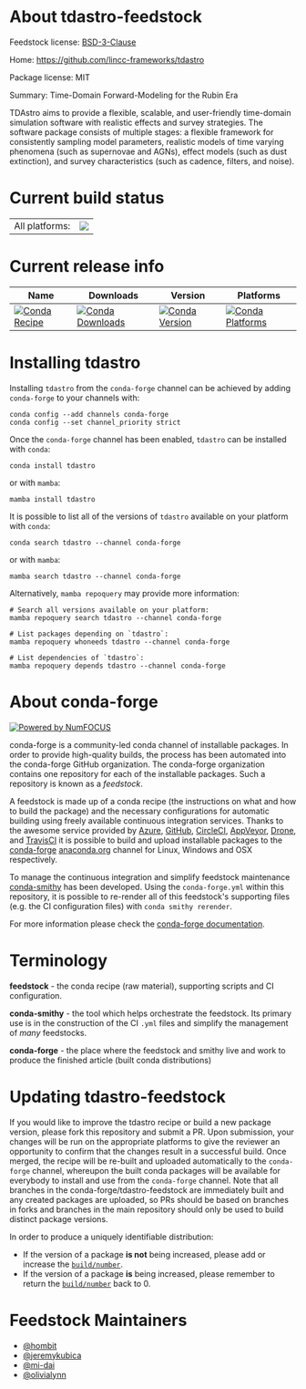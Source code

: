 About tdastro-feedstock
=======================

Feedstock license: [BSD-3-Clause](https://github.com/conda-forge/tdastro-feedstock/blob/main/LICENSE.txt)

Home: https://github.com/lincc-frameworks/tdastro

Package license: MIT

Summary: Time-Domain Forward-Modeling for the Rubin Era

TDAstro aims to provide a flexible, scalable, and user-friendly time-domain
simulation software with realistic effects and survey strategies. The software
package consists of multiple stages: a flexible framework for consistently
sampling model parameters, realistic models of time varying phenomena (such as
supernovae and AGNs), effect models (such as dust extinction), and survey
characteristics (such as cadence, filters, and noise).


Current build status
====================


<table><tr><td>All platforms:</td>
    <td>
      <a href="https://dev.azure.com/conda-forge/feedstock-builds/_build/latest?definitionId=26382&branchName=main">
        <img src="https://dev.azure.com/conda-forge/feedstock-builds/_apis/build/status/tdastro-feedstock?branchName=main">
      </a>
    </td>
  </tr>
</table>

Current release info
====================

| Name | Downloads | Version | Platforms |
| --- | --- | --- | --- |
| [![Conda Recipe](https://img.shields.io/badge/recipe-tdastro-green.svg)](https://anaconda.org/conda-forge/tdastro) | [![Conda Downloads](https://img.shields.io/conda/dn/conda-forge/tdastro.svg)](https://anaconda.org/conda-forge/tdastro) | [![Conda Version](https://img.shields.io/conda/vn/conda-forge/tdastro.svg)](https://anaconda.org/conda-forge/tdastro) | [![Conda Platforms](https://img.shields.io/conda/pn/conda-forge/tdastro.svg)](https://anaconda.org/conda-forge/tdastro) |

Installing tdastro
==================

Installing `tdastro` from the `conda-forge` channel can be achieved by adding `conda-forge` to your channels with:

```
conda config --add channels conda-forge
conda config --set channel_priority strict
```

Once the `conda-forge` channel has been enabled, `tdastro` can be installed with `conda`:

```
conda install tdastro
```

or with `mamba`:

```
mamba install tdastro
```

It is possible to list all of the versions of `tdastro` available on your platform with `conda`:

```
conda search tdastro --channel conda-forge
```

or with `mamba`:

```
mamba search tdastro --channel conda-forge
```

Alternatively, `mamba repoquery` may provide more information:

```
# Search all versions available on your platform:
mamba repoquery search tdastro --channel conda-forge

# List packages depending on `tdastro`:
mamba repoquery whoneeds tdastro --channel conda-forge

# List dependencies of `tdastro`:
mamba repoquery depends tdastro --channel conda-forge
```


About conda-forge
=================

[![Powered by
NumFOCUS](https://img.shields.io/badge/powered%20by-NumFOCUS-orange.svg?style=flat&colorA=E1523D&colorB=007D8A)](https://numfocus.org)

conda-forge is a community-led conda channel of installable packages.
In order to provide high-quality builds, the process has been automated into the
conda-forge GitHub organization. The conda-forge organization contains one repository
for each of the installable packages. Such a repository is known as a *feedstock*.

A feedstock is made up of a conda recipe (the instructions on what and how to build
the package) and the necessary configurations for automatic building using freely
available continuous integration services. Thanks to the awesome service provided by
[Azure](https://azure.microsoft.com/en-us/services/devops/), [GitHub](https://github.com/),
[CircleCI](https://circleci.com/), [AppVeyor](https://www.appveyor.com/),
[Drone](https://cloud.drone.io/welcome), and [TravisCI](https://travis-ci.com/)
it is possible to build and upload installable packages to the
[conda-forge](https://anaconda.org/conda-forge) [anaconda.org](https://anaconda.org/)
channel for Linux, Windows and OSX respectively.

To manage the continuous integration and simplify feedstock maintenance
[conda-smithy](https://github.com/conda-forge/conda-smithy) has been developed.
Using the ``conda-forge.yml`` within this repository, it is possible to re-render all of
this feedstock's supporting files (e.g. the CI configuration files) with ``conda smithy rerender``.

For more information please check the [conda-forge documentation](https://conda-forge.org/docs/).

Terminology
===========

**feedstock** - the conda recipe (raw material), supporting scripts and CI configuration.

**conda-smithy** - the tool which helps orchestrate the feedstock.
                   Its primary use is in the construction of the CI ``.yml`` files
                   and simplify the management of *many* feedstocks.

**conda-forge** - the place where the feedstock and smithy live and work to
                  produce the finished article (built conda distributions)


Updating tdastro-feedstock
==========================

If you would like to improve the tdastro recipe or build a new
package version, please fork this repository and submit a PR. Upon submission,
your changes will be run on the appropriate platforms to give the reviewer an
opportunity to confirm that the changes result in a successful build. Once
merged, the recipe will be re-built and uploaded automatically to the
`conda-forge` channel, whereupon the built conda packages will be available for
everybody to install and use from the `conda-forge` channel.
Note that all branches in the conda-forge/tdastro-feedstock are
immediately built and any created packages are uploaded, so PRs should be based
on branches in forks and branches in the main repository should only be used to
build distinct package versions.

In order to produce a uniquely identifiable distribution:
 * If the version of a package **is not** being increased, please add or increase
   the [``build/number``](https://docs.conda.io/projects/conda-build/en/latest/resources/define-metadata.html#build-number-and-string).
 * If the version of a package **is** being increased, please remember to return
   the [``build/number``](https://docs.conda.io/projects/conda-build/en/latest/resources/define-metadata.html#build-number-and-string)
   back to 0.

Feedstock Maintainers
=====================

* [@hombit](https://github.com/hombit/)
* [@jeremykubica](https://github.com/jeremykubica/)
* [@mi-dai](https://github.com/mi-dai/)
* [@olivialynn](https://github.com/olivialynn/)

